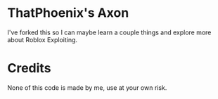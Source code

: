 # ThatPhoenix's Axon
I've forked this so I can maybe learn a couple things and explore more about Roblox Exploiting.


# Credits
None of this code is made by me, use at your own risk.
